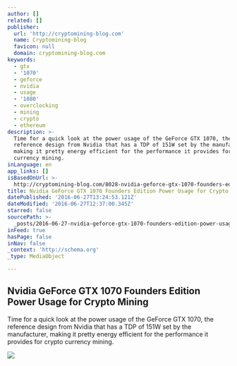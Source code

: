 ```yaml
---
author: []
related: []
publisher:
  url: 'http://cryptomining-blog.com'
  name: Cryptomining-blog
  favicon: null
  domain: cryptomining-blog.com
keywords:
  - gtx
  - '1070'
  - geforce
  - nvidia
  - usage
  - '1080'
  - overclocking
  - mining
  - crypto
  - ethereum
description: >-
  Time for a quick look at the power usage of the GeForce GTX 1070, the
  reference design from Nvidia that has a TDP of 151W set by the manufacturer,
  making it pretty energy efficient for the performance it provides for crypto
  currency mining.
inLanguage: en
app_links: []
isBasedOnUrl: >-
  http://cryptomining-blog.com/8028-nvidia-geforce-gtx-1070-founders-edition-power-usage-for-crypto-mining/
title: Nvidia GeForce GTX 1070 Founders Edition Power Usage for Crypto Mining
datePublished: '2016-06-27T13:24:53.121Z'
dateModified: '2016-06-27T12:37:00.345Z'
starred: false
sourcePath: >-
  _posts/2016-06-27-nvidia-geforce-gtx-1070-founders-edition-power-usage-for-cry.md
inFeed: true
hasPage: false
inNav: false
_context: 'http://schema.org'
_type: MediaObject

---
```

<article style=""><h1>Nvidia GeForce GTX 1070 Founders Edition Power Usage for Crypto Mining</h1><p>Time for a quick look at the power usage of the GeForce GTX 1070, the reference design from Nvidia that has a TDP of 151W set by the manufacturer, making it pretty energy efficient for the performance it provides for crypto currency mining.</p><img src="http://cryptomining-blog.com/wp-content/uploads/2016/06/gtx-1070-power-usage-1-580x301.jpg" /></article>